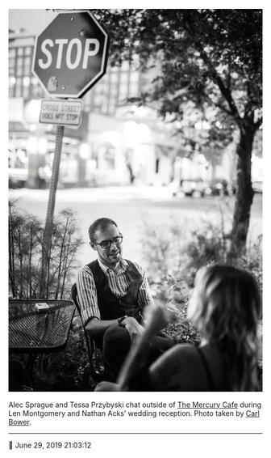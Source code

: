 ![Alec Sprague and Tessa Przybyski chat outside of the Mercury Cafe](assets/32db7c5fcc980b3428fe91e838482a10.webp)

Alec Sprague and Tessa Przybyski chat outside of [The Mercury Cafe](http://mercurycafe.com/) during Len Montgomery and Nathan Acks’ wedding reception. Photo taken by [Carl Bower](http://carlbowerphotos.com/).

- - - -

<span aria-hidden="true">📅</span> June 29, 2019 21:03:12
